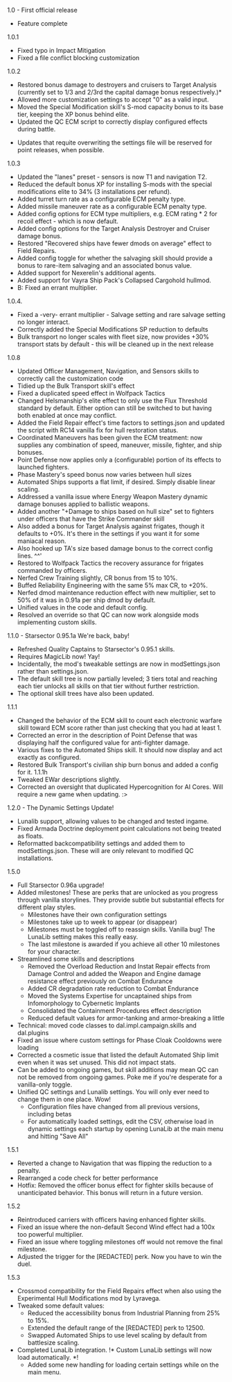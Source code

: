 1.0 - First official release
- Feature complete

1.0.1
- Fixed typo in Impact Mitigation
- Fixed a file conflict blocking customization

1.0.2
- Restored bonus damage to destroyers and cruisers to Target Analysis (currently set to 1/3 and 2/3rd the capital damage bonus respectively.)*
- Allowed more customization settings to accept "0" as a valid input.
- Moved the Special Modification skill's S-mod capacity bonus to its base tier, keeping the XP bonus behind elite. 
- Updated the QC ECM script to correctly display configured effects during battle.
* Updates that requite overwriting the settings file will be reserved for point releases, when possible.

1.0.3
- Updated the "lanes" preset - sensors is now T1 and navigation T2.
- Reduced the default bonus XP for installing S-mods with the special modifications elite to 34% (3 installations per refund).
- Added turret turn rate as a configurable ECM penalty type.
- Added missile maneuver rate as a configurable ECM penalty type.
- Added config options for ECM type multipliers, e.g. ECM rating * 2 for recoil effect - which is now default.
- Added config options for the Target Analysis Destroyer and Cruiser damage bonus.
- Restored "Recovered ships have fewer dmods on average" effect to Field Repairs.
- Added config toggle for whether the salvaging skill should provide a bonus to rare-item salvaging and an associated bonus value. 
- Added support for Nexerelin's additional agents.
- Added support for Vayra Ship Pack's Collapsed Cargohold hullmod.
- B: Fixed an errant multiplier.

1.0.4.
- Fixed a -very- errant multiplier - Salvage setting and rare salvage setting no longer interact. 
- Correctly added the Special Modifications SP reduction to defaults
- Bulk transport no longer scales with fleet size, now provides +30% transport stats by default - this will be cleaned up in the next release

1.0.8
- Updated Officer Management, Navigation, and Sensors skills to correctly call the customization code
- Tidied up the Bulk Transport skill's effect
- Fixed a duplicated speed effect in Wolfpack Tactics
- Changed Helsmanship's elite effect to only use the Flux Threshold standard by default. Either option can still be switched to but having both enabled at once may conflict. 
- Added the Field Repair effect's time factors to settings.json and updated the script with RC14 vanilla fix for hull restoration status.
- Coordinated Maneuvers has been given the ECM treatment: now supplies any combination of speed, maneuver, missile, fighter, and ship bonuses. 
- Point Defense now applies only a (configurable) portion of its effects to launched fighters. 
- Phase Mastery's speed bonus now varies between hull sizes
- Automated Ships supports a flat limit, if desired. Simply disable linear scaling. 
- Addressed a vanilla issue where Energy Weapon Mastery dynamic damage bonuses applied to ballistic weapons.
- Added another "+Damage to ships based on hull size" set to fighters under officers that have the Strike Commander skill
- Also added a bonus for Target Analysis against frigates, though it defaults to +0%. It's there in the settings if you want it for some maniacal reason.
- Also hooked up TA's size based damage bonus to the correct config lines. ^^'
- Restored to Wolfpack Tactics the recovery assurance for frigates commanded by officers.
- Nerfed Crew Training slightly, CR bonus from 15 to 10%. 
- Buffed Reliability Engineering with the same 5% max CR, to +20%.
- Nerfed dmod maintenance reduction effect with new multiplier, set to 50% of it was in 0.91a per ship dmod by default. 
- Unified values in the code and default config.
- Resolved an override so that QC can now work alongside mods implementing custom skills. 

1.1.0 - Starsector 0.95.1a
We're back, baby!
- Refreshed Quality Captains to Starsector's 0.95.1 skills.
- Requires MagicLib now! Yay!
- Incidentally, the mod's tweakable settings are now in modSettings.json rather than settings.json. 
- The default skill tree is now partially leveled; 3 tiers total and reaching each tier unlocks all skills on that tier without further restriction.
- The optional skill trees have also been updated.

1.1.1
- Changed the behavior of the ECM skill to count each electronic warfare skill toward ECM score rather than just checking that you had at least 1. 
- Corrected an error in the description of Point Defense that was displaying half the configured value for anti-fighter damage.
- Various fixes to the Automated Ships skill. It should now display and act exactly as configured.
- Restored Bulk Transport's civilian ship burn bonus and added a config for it. 
1.1.1h
- Tweaked EWar descriptions slightly.
- Corrected an oversight that duplicated Hypercognition for AI Cores. Will require a new game when updating. :>

1.2.0 - The Dynamic Settings Update!
- Lunalib support, allowing values to be changed and tested ingame.
- Fixed Armada Doctrine deployment point calculations not being treated as floats.
- Reformatted backcompatibility settings and added them to modSettings.json. These will are only relevant to modified QC installations.

1.5.0
- Full Starsector 0.96a upgrade!
- Added milestones! These are perks that are unlocked as you progress through vanilla storylines. They provide subtle but substantial effects for different play styles. 
	* Milestones have their own configuration settings
	* Milestones take up to week to appear (or disappear)
	* Milestones must be toggled off to reassign skills. Vanilla bug! The LunaLib setting makes this really easy.
	* The last milestone is awarded if you achieve all other 10 milestones for your character. 
- Streamlined some skills and descriptions
	* Removed the Overload Reduction and Instat Repair effects from Damage Control and added the Weapon and Engine damage resistance effect previously on Combat Endurance
	* Added CR degradation rate reduction to Combat Endurance
	* Moved the Systems Expertise for uncaptained ships from Infomorphology to Cybernetic Implants
	* Consolidated the Containment Procedures effect description
	* Reduced default values for armor-tanking and armor-breaking a little
- Technical: moved code classes to dal.impl.campaign.skills and dal.plugins
- Fixed an issue where custom settings for Phase Cloak Cooldowns were loading
- Corrected a cosmetic issue that listed the default Automated Ship limit even when it was set unused. This did not impact stats. 
- Can be added to ongoing games, but skill additions may mean QC can not be removed from ongoing games. Poke me if you're desperate for a vanilla-only toggle.
- Unified QC settings and Lunalib settings. You will only ever need to change them in one place. Wow!
	* Configuration files have changed from all previous versions, including betas
	* For automatically loaded settings, edit the CSV, otherwise load in dynamic settings each startup by opening LunaLib at the main menu and hitting "Save All"
	
1.5.1
- Reverted a change to Navigation that was flipping the reduction to a penalty.
- Rearranged a code check for better performance
- Hotfix: Removed the officer bonus effect for fighter skills because of unanticipated behavior. This bonus will return in a future version. 

1.5.2
- Reintroduced carriers with officers having enhanced fighter skills.
- Fixed an issue where the non-default Second Wind effect had a 100x too powerful multiplier.
- Fixed an issue where toggling milestones off would not remove the final milestone.
- Adjusted the trigger for the [REDACTED] perk. Now you have to win the duel.

1.5.3
- Crossmod compatibility for the Field Repairs effect when also using the Experimental Hull Modifications mod by Lyravega.
- Tweaked some default values:
	* Reduced the accessibility bonus from Industrial Planning from 25% to 15%.
	* Extended the default range of the [REDACTED] perk to 12500. 
	* Swapped Automated Ships to use level scaling by default from battlesize scaling.
- Completed LunaLib integration. !* Custom LunaLib settings will now load automatically. *! 
	* Added some new handling for loading certain settings while on the main menu.